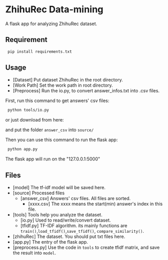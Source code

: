 # ZhihuRec Data-mining
A flask app for analyzing ZhihuRec dataset.

## Requirement

``` bash
 pip install requirements.txt
```

## Usage
- [Dataset] Put dataset ZhihuRec in the root directory.
- [Work Path] Set the work path in root directory.
- [Preprocess] Run the io.py, to convert answer_infos.txt into .csv files.

First, run this command to get answers' csv files:

``` bash
 python tools/io.py
```

or just download from here:

and put the folder `answer_csv` into `source/`

Then you can use this command to run the flask app:
``` bash
 python app.py
```

The flask app will run on the "127.0.0.1:5000"

## Files
- [model] The tf-idf model will be saved here.
- [source] Processed files 
  - [answer_csv] Answers' csv files. All files are sorted.
    - [xxxx.csv] The xxxx means the start(min) answer's index in this file. 
- [tools] Tools help you analyze the dataset.
  - [io.py] Used to read/write/convert dataset.
  - [tfidf.py] TF-IDF algorithm. its mainly functions are `train()`,`load_tfidf()`,`save_tfidf()`, `compare_similarity()`.
- [zhihuRec] The dataset. You should put txt files here.
- [app.py] The entry of the flask app.
- [preprocess.py] Use the code in `tools` to create tfidf matrix, and save the result into `model`.